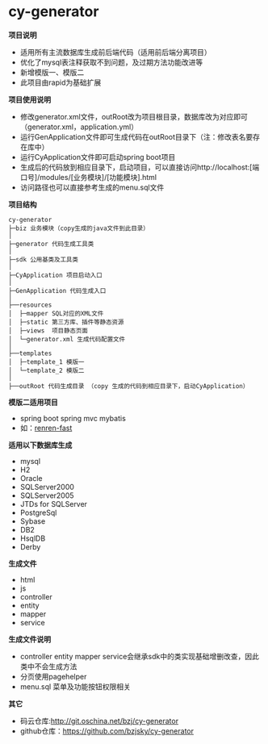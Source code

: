 # cy-generator
**项目说明** 
- 适用所有主流数据库生成前后端代码（适用前后端分离项目）
- 优化了mysql表注释获取不到问题，及过期方法功能改进等
- 新增模版一、模版二
- 此项目由rapid为基础扩展

**项目使用说明** 
- 修改generator.xml文件，outRoot改为项目根目录，数据库改为对应即可（generator.xml，application.yml）
- 运行GenApplication文件即可生成代码在outRoot目录下（注：修改表名要存在库中）
- 运行CyApplication文件即可启动spring boot项目
- 生成后的代码放到相应目录下，启动项目，可以直接访问http://localhost:[端口号]/modules/[业务模块]/[功能模块].html
- 访问路径也可以直接参考生成的menu.sql文件

**项目结构** 
```
cy-generator
├─biz 业务模块（copy生成的java文件到此目录）
│ 
├─generator 代码生成工具类
│ 
├─sdk 公用基类及工具类
│ 
├─CyApplication 项目启动入口
│  
├─GenApplication 代码生成入口
│
├──resources 
│  ├─mapper SQL对应的XML文件
│  ├─static 第三方库、插件等静态资源
│  ├─views  项目静态页面
│  └─generator.xml 生成代码配置文件
│
├──templates 
│  ├─template_1 模版一
│  └─template_2 模版二
│
├──outRoot 代码生成目录 （copy 生成的代码到相应目录下，启动CyApplication）
```

**模版二适用项目**
- spring boot spring mvc mybatis 
- 如：[renren-fast](http://git.oschina.net/babaio/renren-fast/tree/master)

**适用以下数据库生成**
- mysql
- H2
- Oracle
- SQLServer2000
- SQLServer2005
- JTDs for SQLServer  
- PostgreSql
- Sybase
- DB2
- HsqlDB
- Derby

**生成文件**
- html
- js 
- controller 
- entity 
- mapper 
- service 

**生成文件说明**
- controller entity mapper service会继承sdk中的类实现基础增删改查，因此类中不会生成方法
- 分页使用pagehelper
- menu.sql 菜单及功能按钮权限相关

**其它**
- 码云仓库:http://git.oschina.net/bzj/cy-generator
- github仓库：https://github.com/bzjsky/cy-generator 